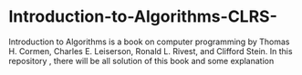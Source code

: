 # Introduction-to-Algorithms-CLRS-
Introduction to Algorithms is a book on computer programming by Thomas H. Cormen, Charles E. Leiserson, Ronald L. Rivest, and Clifford Stein. In this repository , there will be all solution of this book and some explanation
